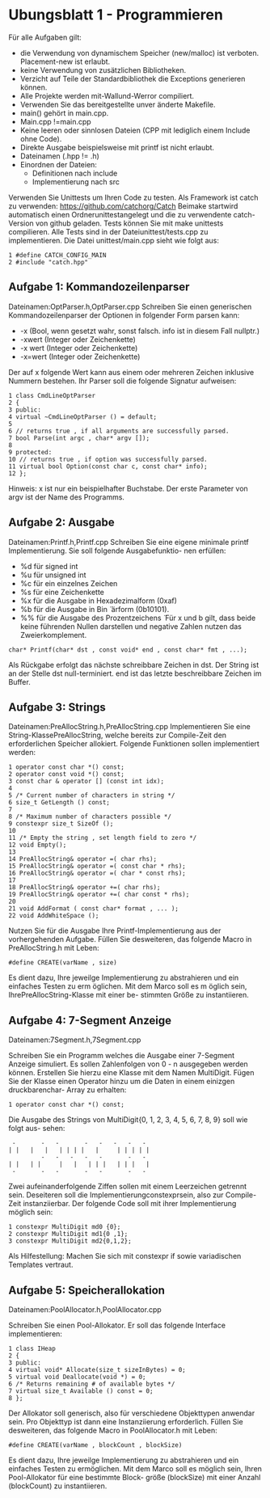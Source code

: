 
# Ubungsblatt 1 - Programmieren
Für alle Aufgaben gilt:

- die Verwendung von dynamischem Speicher (new/malloc) ist verboten. Placement-new
    ist erlaubt.
- keine Verwendung von zusätzlichen Bibliotheken.
- Verzicht auf Teile der Standardbibliothek die Exceptions generieren können.
- Alle Projekte werden mit-Wallund-Werror compiliert.
- Verwenden Sie das bereitgestellte unver ̈anderte Makefile.
- main() gehört in main.cpp.
- Main.cpp !=main.cpp
- Keine leeren oder sinnlosen Dateien (CPP mit lediglich einem Include ohne Code).
- Direkte Ausgabe beispielsweise mit printf ist nicht erlaubt.
- Dateinamen (.hpp != .h)
- Einordnen der Dateien:
    - Definitionen nach include
    - Implementierung nach src

Verwenden Sie Unittests um Ihren Code zu testen. Als Framework ist catch zu verwenden:
https://github.com/catchorg/Catch
Beimake startwird automatisch einen Ordnerunittestangelegt und die zu verwendente
catch-Version von github geladen. Tests können Sie mit make unittests compilieren. Alle Tests
sind in der Dateiunittest/tests.cpp zu implementieren.
Die Datei unittest/main.cpp sieht wie folgt aus:

```
1 #define CATCH_CONFIG_MAIN
2 #include "catch.hpp"
```

## Aufgabe 1: Kommandozeilenparser

Dateinamen:OptParser.h,OptParser.cpp
Schreiben Sie einen generischen Kommandozeilenparser der Optionen in folgender Form parsen
kann:

- -x (Bool, wenn gesetzt wahr, sonst falsch. info ist in diesem Fall nullptr.)
- -xwert (Integer oder Zeichenkette)
- -x wert (Integer oder Zeichenkette)
- -x=wert (Integer oder Zeichenkette)

Der auf x folgende Wert kann aus einem oder mehreren Zeichen inklusive Nummern bestehen.
Ihr Parser soll die folgende Signatur aufweisen:

```
1 class CmdLineOptParser
2 {
3 public:
4 virtual ~CmdLineOptParser () = default;
5
6 // returns true , if all arguments are successfully parsed.
7 bool Parse(int argc , char* argv []);
8
9 protected:
10 // returns true , if option was successfully parsed.
11 virtual bool Option(const char c, const char* info);
12 };
```
Hinweis: x ist nur ein beispielhafter Buchstabe. Der erste Parameter von argv ist der Name des
Programms.

## Aufgabe 2: Ausgabe

Dateinamen:Printf.h,Printf.cpp
Schreiben Sie eine eigene minimale printf Implementierung. Sie soll folgende Ausgabefunktio-
nen erfüllen:

- %d für signed int
- %u für unsigned int
- %c für ein einzelnes Zeichen
- %s für eine Zeichenkette
- %x für die Ausgabe in Hexadezimalform (0xaf)
- %b für die Ausgabe in Bin ̈ ̈arform (0b10101).
- %% für die Ausgabe des Prozentzeichens ̈
    Für x und b gilt, dass beide keine führenden Nullen darstellen und negative Zahlen nutzen
    das Zweierkomplement.

```
char* Printf(char* dst , const void* end , const char* fmt , ...);
```
Als Rückgabe erfolgt das nächste schreibbare Zeichen in dst. Der String ist an der Stelle dst
null-terminiert. end ist das letzte beschreibbare Zeichen im Buffer.


## Aufgabe 3: Strings

Dateinamen:PreAllocString.h,PreAllocString.cpp
Implementieren Sie eine String-KlassePreAllocString, welche bereits zur Compile-Zeit den
erforderlichen Speicher allokiert. Folgende Funktionen sollen implementiert werden:

```
1 operator const char *() const;
2 operator const void *() const;
3 const char & operator [] (const int idx);
4
5 /* Current number of characters in string */
6 size_t GetLength () const;
7
8 /* Maximum number of characters possible */
9 constexpr size_t SizeOf ();
10
11 /* Empty the string , set length field to zero */
12 void Empty();
13
14 PreAllocString& operator =( char rhs);
15 PreAllocString& operator =( const char * rhs);
16 PreAllocString& operator =( char * const rhs);
17
18 PreAllocString& operator +=( char rhs);
19 PreAllocString& operator +=( char const * rhs);
20
21 void AddFormat ( const char* format , ... );
22 void AddWhiteSpace ();
```
Nutzen Sie für die Ausgabe Ihre Printf-Implementierung aus der vorhergehenden Aufgabe.
Füllen Sie desweiteren, das folgende Macro in PreAllocString.h mit Leben:

```
#define CREATE(varName , size)
```
Es dient dazu, Ihre jeweilge Implementierung zu abstrahieren und ein einfaches Testen zu
erm ̈oglichen. Mit dem Marco soll es m ̈oglich sein, IhrePreAllocString-Klasse mit einer be-
stimmten Größe zu instantiieren.

## Aufgabe 4: 7-Segment Anzeige

Dateinamen:7Segment.h,7Segment.cpp

Schreiben Sie ein Programm welches die Ausgabe einer 7-Segment Anzeige simuliert. Es sollen
Zahlenfolgen von 0 - n ausgegeben werden können. Erstellen Sie hierzu eine Klasse mit dem
Namen MultiDigit.
Fügen Sie der Klasse einen Operator hinzu um die Daten in einem einizgen druckbarenchar-
Array zu erhalten:

```
1 operator const char *() const;
```
Die Ausgabe des Strings von MultiDigit{0, 1, 2, 3, 4, 5, 6, 7, 8, 9} soll wie folgt aus-
sehen:

```
 -       -   -       -   -   -   -   -
| |   |   |   | | | |   |     | | | | |
         -   -   -   -   -       -   -
| |   | |     |   |   | | |   | | |   |
 -       -   -       -   -       -   -
```


Zwei aufeinanderfolgende Ziffen sollen mit einem Leerzeichen getrennt sein.
Deseiteren soll die Implementierungconstexprsein, also zur Compile-Zeit instanziierbar. Der
folgende Code soll mit ihrer Implementierung möglich sein:

```
1 constexpr MultiDigit md0 {0};
2 constexpr MultiDigit md1{0 ,1};
3 constexpr MultiDigit md2{0,1,2};
```
Als Hilfestellung: Machen Sie sich mit constexpr if sowie variadischen Templates vertraut.

## Aufgabe 5: Speicherallokation

Dateinamen:PoolAllocator.h,PoolAllocator.cpp

Schreiben Sie einen Pool-Allokator. Er soll das folgende Interface implementieren:

```
1 class IHeap
2 {
3 public:
4 virtual void* Allocate(size_t sizeInBytes) = 0;
5 virtual void Deallocate(void *) = 0;
6 /* Returns remaining # of available bytes */
7 virtual size_t Available () const = 0;
8 };
```
Der Allokator soll generisch, also für verschiedene Objekttypen anwendar sein. Pro Objekttyp
ist dann eine Instanziierung erforderlich.
Füllen Sie desweiteren, das folgende Macro in PoolAllocator.h mit Leben:

```
#define CREATE(varName , blockCount , blockSize)
```
Es dient dazu, Ihre jeweilge Implementierung zu abstrahieren und ein einfaches Testen zu
ermöglichen. Mit dem Marco soll es möglich sein, Ihren Pool-Allokator für eine bestimmte Block-
größe (blockSize) mit einer Anzahl (blockCount) zu instantiieren.



